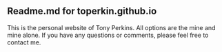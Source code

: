 

##  Readme.md for toperkin.github.io

This is the personal website of Tony Perkins.  All options are the mine and mine alone.  If you have any questions or comments, please feel free to contact me.  
